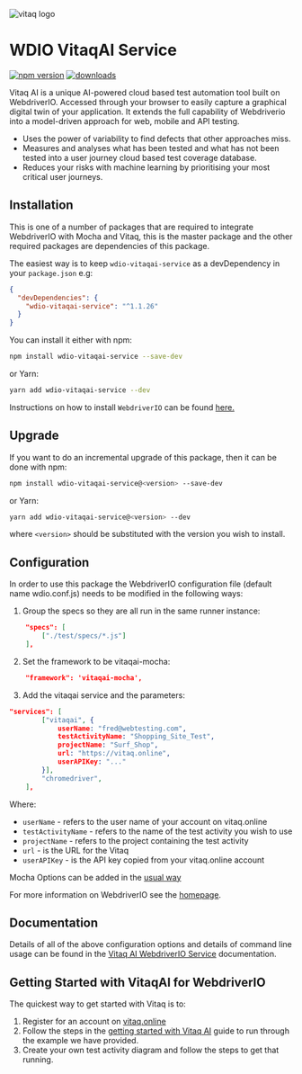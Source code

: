 ![vitaq logo](https://vitaq.io/wp-content/uploads/2020/10/Vitaq-new-logo-small.png)



# WDIO VitaqAI Service
[![npm version](https://badge.fury.io/js/wdio-vitaqai-service.svg)](https://badge.fury.io/js/wdio-vitaqai-service)
[![downloads](https://img.shields.io/npm/dm/wdio-vitaqai-service)](https://img.shields.io/npm/dm/wdio-vitaqai-service)

Vitaq AI is a unique AI-powered cloud based test automation tool built on WebdriverIO.
Accessed through your browser to easily capture a graphical digital twin of your application. It extends the full capability of Webdriverio into a model-driven approach for web, mobile and API testing. 
- Uses the power of variability to find defects that other approaches miss.
- Measures and analyses what has been tested and what has not been tested into a user journey cloud based test coverage database.
- Reduces your risks with machine learning by prioritising your most critical user journeys.

## Installation

This is one of a number of packages that are required to integrate WebdriverIO with Mocha and Vitaq, this is the master package and the other required packages are dependencies of this package.

The easiest way is to keep ```wdio-vitaqai-service``` as a devDependency in your ```package.json``` e.g:

```json
{
  "devDependencies": {
    "wdio-vitaqai-service": "^1.1.26"
  }
}
```
You can install it either with npm:

```bash
npm install wdio-vitaqai-service --save-dev
```
or Yarn:
```bash
yarn add wdio-vitaqai-service --dev
```

Instructions on how to install `WebdriverIO` can be found [here.](https://webdriver.io/docs/gettingstarted)

## Upgrade
If you want to do an incremental upgrade of this package, then it can be done with npm:

```bash
npm install wdio-vitaqai-service@<version> --save-dev
```

or Yarn:

```bash
yarn add wdio-vitaqai-service@<version> --dev
```

where `<version>` should be substituted with the version you wish to install.

## Configuration

In order to use this package the WebdriverIO configuration file (default name wdio.conf.js) needs to be modified in the following ways:

1. Group the specs so they are all run in the same runner instance:
```json
    "specs": [
        ["./test/specs/*.js"]
    ],
```
2. Set the framework to be vitaqai-mocha:
```json
    "framework": 'vitaqai-mocha',
```

3. Add the vitaqai service and the parameters:
```json
"services": [
        ["vitaqai", {
            userName: "fred@webtesting.com",
            testActivityName: "Shopping_Site_Test",
            projectName: "Surf_Shop",
            url: "https://vitaq.online",
            userAPIKey: "..."
        }],
        "chromedriver",
    ],
```
Where:

- `userName` - refers to the user name of your account on vitaq.online
- `testActivityName` - refers to the name of the test activity you wish to use
- `projectName` - refers to the project containing the test activity
- `url` - is the URL for the Vitaq
- `userAPIKey` - is the API key copied from your vitaq.online account


Mocha Options can be added in the [usual way](https://webdriver.io/docs/frameworks/#mocha-options)

For more information on WebdriverIO see the [homepage](https://webdriver.io).

## Documentation
Details of all of the above configuration options and details of command line usage can be found in the [Vitaq AI WebdriverIO Service](https://vitaq.online/documentation/vitaqService) documentation.

## Getting Started with VitaqAI for WebdriverIO

The quickest way to get started with Vitaq is to:

1. Register for an account on [vitaq.online](https://vitaq.online/register)
2. Follow the steps in the [getting started with Vitaq AI](https://vitaq.online/documentation/gettingStarted) guide to run through the example we have provided.
3. Create your own test activity diagram and follow the steps to get that running.